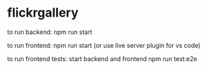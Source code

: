 # flickrgallery

to run backend:
npm run start

to run frontend:
npm run start (or use live server plugin for vs code)

to run frontend tests:
start backend and frontend
npm run test:e2e